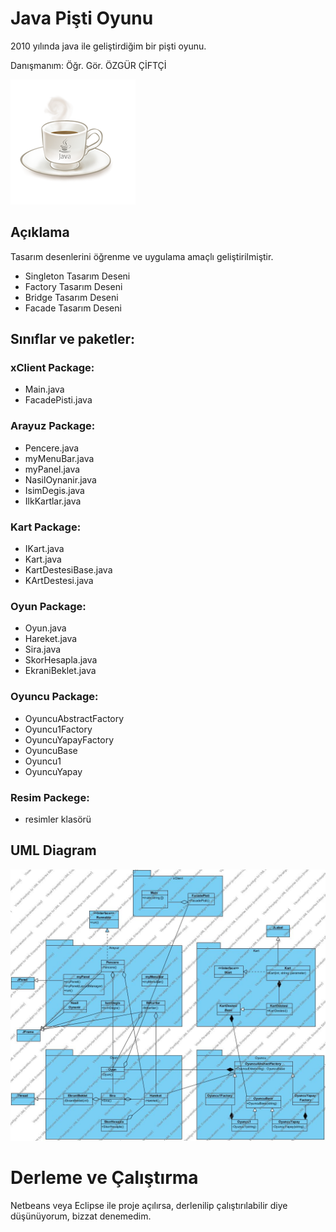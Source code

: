 # Java Pişti Oyunu

2010 yılında java ile geliştirdiğim bir pişti oyunu.

Danışmanım: Öğr. Gör. ÖZGÜR ÇİFTÇİ

![kahve](kahve.png)

## Açıklama

Tasarım desenlerini öğrenme ve uygulama amaçlı geliştirilmiştir.

- Singleton Tasarım Deseni
- Factory Tasarım Deseni
- Bridge Tasarım Deseni
- Facade Tasarım Deseni

## Sınıflar ve paketler:

### xClient Package:

- Main.java
- FacadePisti.java

### Arayuz Package:

- Pencere.java
- myMenuBar.java
- myPanel.java
- NasilOynanir.java
- IsimDegis.java
- IlkKartlar.java

### Kart Package:

- IKart.java
- Kart.java
- KartDestesiBase.java
- KArtDestesi.java

### Oyun Package:

- Oyun.java
- Hareket.java
- Sira.java
- SkorHesapla.java
- EkraniBeklet.java

### Oyuncu Package:

- OyuncuAbstractFactory
- Oyuncu1Factory
- OyuncuYapayFactory
- OyuncuBase
- Oyuncu1
- OyuncuYapay

### Resim Packege:

- resimler klasörü

## UML Diagram

![Pişti UML Diagram](pisti-uml-diagram.jpg)

# Derleme ve Çalıştırma

Netbeans veya Eclipse ile proje açılırsa, derlenilip çalıştırılabilir diye düşünüyorum, bizzat denemedim.
